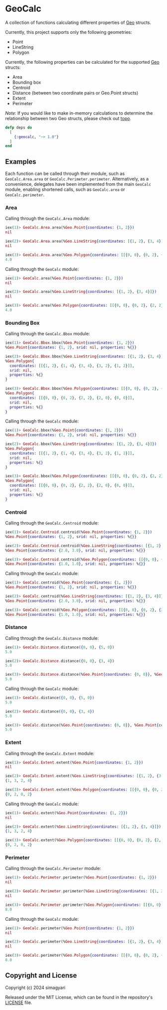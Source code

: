 # GeoCalc

A collection of functions calculating different properties of [Geo](https://github.com/felt/geo/tree/master) structs.

Currently, this project supports only the following geometries:

- Point
- LineString
- Polygon

Currently, the following properties can be calculated for the supported [Geo](https://github.com/felt/geo/tree/master) structs:

- Area
- Bounding box
- Centroid
- Distance (between two coordinate pairs or Geo.Point structs)
- Extent
- Perimeter

_Note_: If you would like to make in-memory calculations to determine the relationship between two Geo structs, please check out [topo](https://github.com/pkinney/topo).

```elixir
defp deps do
  [
    {:geocalc, "~> 1.0"}
  ]
end
```
## Examples

Each function can be called through their module, such as `GeoCalc.Area.area` or `GeoCalc.Perimeter.perimeter`. Alternatively, as a convenience, delegates have been implemented from the main `GeoCalc` module, enabling shortened calls, such as `GeoCalc.area` or `GeoCalc.perimeter`.

### Area

Calling through the `GeoCalc.Area` module:

```elixir
iex(1)> GeoCalc.Area.area(%Geo.Point{coordinates: {1, 2}})
nil

iex(2)> GeoCalc.Area.area(%Geo.LineString{coordinates: [{1, 2}, {3, 4}]})
nil

iex(3)> GeoCalc.Area.area(%Geo.Polygon{coordinates: [[{0, 0}, {0, 2}, {2, 2}, {2, 0}, {0, 0}]]})
4.0
```

Calling through the `GeoCalc` module:

```elixir
iex(1)> GeoCalc.area(%Geo.Point{coordinates: {1, 2}})
nil

iex(2)> GeoCalc.area(%Geo.LineString{coordinates: [{1, 2}, {3, 4}]})
nil

iex(3)> GeoCalc.area(%Geo.Polygon{coordinates: [[{0, 0}, {0, 2}, {2, 2}, {2, 0}, {0, 0}]]})
4.0
```

### Bounding Box

Calling through the `GeoCalc.Bbox` module:

```elixir
iex(1)> GeoCalc.Bbox.bbox(%Geo.Point{coordinates: {1, 2}})
%Geo.Point{coordinates: {1, 2}, srid: nil, properties: %{}}

iex(2)> GeoCalc.Bbox.bbox(%Geo.LineString{coordinates: [{1, 2}, {3, 4}]})
%Geo.Polygon{
  coordinates: [[{1, 2}, {1, 4}, {3, 4}, {3, 2}, {1, 2}]],
  srid: nil,
  properties: %{}
}

iex(3)> GeoCalc.Bbox.bbox(%Geo.Polygon{coordinates: [[{0, 0}, {0, 2}, {2, 2}, {2, 0}, {0, 0}]]})
%Geo.Polygon{
  coordinates: [[{0, 0}, {0, 2}, {2, 2}, {2, 0}, {0, 0}]],
  srid: nil,
  properties: %{}
}
```

Calling through the `GeoCalc` module:

```elixir
iex(1)> GeoCalc.bbox(%Geo.Point{coordinates: {1, 2}})
%Geo.Point{coordinates: {1, 2}, srid: nil, properties: %{}}

iex(2)> GeoCalc.bbox(%Geo.LineString{coordinates: [{1, 2}, {3, 4}]})
%Geo.Polygon{
  coordinates: [[{1, 2}, {1, 4}, {3, 4}, {3, 2}, {1, 2}]],
  srid: nil,
  properties: %{}
}

iex(3)> GeoCalc.bbox(%Geo.Polygon{coordinates: [[{0, 0}, {0, 2}, {2, 2}, {2, 0}, {0, 0}]]})
%Geo.Polygon{
  coordinates: [[{0, 0}, {0, 2}, {2, 2}, {2, 0}, {0, 0}]],
  srid: nil,
  properties: %{}
}
```

### Centroid

Calling through the `GeoCalc.Centroid` module:

```elixir
iex(1)> GeoCalc.Centroid.centroid(%Geo.Point{coordinates: {1, 2}})
%Geo.Point{coordinates: {1, 2}, srid: nil, properties: %{}}

iex(2)> GeoCalc.Centroid.centroid(%Geo.LineString{coordinates: [{1, 2}, {3, 4}]})
%Geo.Point{coordinates: {2.0, 3.0}, srid: nil, properties: %{}}

iex(3)> GeoCalc.Centroid.centroid(%Geo.Polygon{coordinates: [[{0, 0}, {0, 2}, {2, 2}, {2, 0}, {0, 0}]]})
%Geo.Point{coordinates: {1.0, 1.0}, srid: nil, properties: %{}}
```

Calling through the `GeoCalc` module:

```elixir
iex(1)> GeoCalc.centroid(%Geo.Point{coordinates: {1, 2}})
%Geo.Point{coordinates: {1, 2}, srid: nil, properties: %{}}

iex(2)> GeoCalc.centroid(%Geo.LineString{coordinates: [{1, 2}, {3, 4}]})
%Geo.Point{coordinates: {2.0, 3.0}, srid: nil, properties: %{}}

iex(3)> GeoCalc.centroid(%Geo.Polygon{coordinates: [[{0, 0}, {0, 2}, {2, 2}, {2, 0}, {0, 0}]]})
%Geo.Point{coordinates: {1.0, 1.0}, srid: nil, properties: %{}}
```

### Distance

Calling through the `GeoCalc.Distance` module:

```elixir
iex(1)> GeoCalc.Distance.distance({0, 0}, {5, 0})
5.0

iex(2)> GeoCalc.Distance.distance({0, 0}, {3, 4})
5.0

iex(3)> GeoCalc.Distance.distance(%Geo.Point{coordinates: {0, 0}}, %Geo.Point{coordinates: {3, 4}})
5.0
```

Calling through the `GeoCalc` module:

```elixir
iex(1)> GeoCalc.distance({0, 0}, {5, 0})
5.0

iex(2)> GeoCalc.distance({0, 0}, {3, 4})
5.0

iex(3)> GeoCalc.distance(%Geo.Point{coordinates: {0, 0}}, %Geo.Point{coordinates: {3, 4}})
5.0
```

### Extent

Calling through the `GeoCalc.Extent` module:

```elixir
iex(1)> GeoCalc.Extent.extent(%Geo.Point{coordinates: {1, 2}})
nil

iex(2)> GeoCalc.Extent.extent(%Geo.LineString{coordinates: [{1, 2}, {3, 4}]})
{1, 3, 2, 4}

iex(3)> GeoCalc.Extent.extent(%Geo.Polygon{coordinates: [[{0, 0}, {0, 2}, {2, 2}, {2, 0}, {0, 0}]]})
{0, 2, 0, 2}
```

Calling through the `GeoCalc` module:

```elixir
iex(1)> GeoCalc.extent(%Geo.Point{coordinates: {1, 2}})
nil

iex(2)> GeoCalc.extent(%Geo.LineString{coordinates: [{1, 2}, {3, 4}]})
{1, 3, 2, 4}

iex(3)> GeoCalc.extent(%Geo.Polygon{coordinates: [[{0, 0}, {0, 2}, {2, 2}, {2, 0}, {0, 0}]]})
{0, 2, 0, 2}
```

### Perimeter

Calling through the `GeoCalc.Perimeter` module:

```elixir
iex(1)> GeoCalc.Perimeter.perimeter(%Geo.Point{coordinates: {1, 2}})
nil

iex(2)> GeoCalc.Perimeter.perimeter(%Geo.LineString{coordinates: [{1, 2}, {3, 4}]})
nil

iex(3)> GeoCalc.Perimeter.perimeter(%Geo.Polygon{coordinates: [[{0, 0}, {0, 2}, {2, 2}, {2, 0}, {0, 0}]]})
8.0
```

Calling through the `GeoCalc` module:

```elixir
iex(1)> GeoCalc.perimeter(%Geo.Point{coordinates: {1, 2}})
nil

iex(2)> GeoCalc.perimeter(%Geo.LineString{coordinates: [{1, 2}, {3, 4}]})
nil

iex(3)> GeoCalc.perimeter(%Geo.Polygon{coordinates: [[{0, 0}, {0, 2}, {2, 2}, {2, 0}, {0, 0}]]})
8.0
```

## Copyright and License

Copyright (c) 2024 simagyari

Released under the MIT License, which can be found in the repository's [LICENSE](https://github.com/simagyari/geocalc/blob/main/LICENSE) file.
